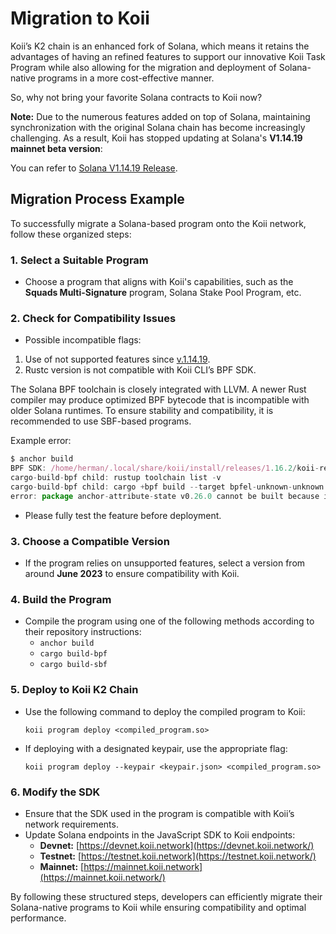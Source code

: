 # Migration to Koii

Koii’s K2 chain is an enhanced fork of Solana, which means it retains the advantages of having an refined features to support our innovative Koii Task Program while also allowing for the migration and deployment of Solana-native programs in a more cost-effective manner. 

So, why not bring your favorite Solana contracts to Koii now?

**Note:** Due to the numerous features added on top of Solana, maintaining synchronization with the original Solana chain has become increasingly challenging. As a result, Koii has stopped updating at Solana's **V1.14.19 mainnet beta version**:

You can refer to [Solana V1.14.19 Release](https://github.com/solana-labs/solana/releases/tag/v1.14.19). 

## Migration Process Example

To successfully migrate a Solana-based program onto the Koii network, follow these organized steps:

### 1. Select a Suitable Program

- Choose a program that aligns with Koii's capabilities, such as the **Squads Multi-Signature** program, Solana Stake Pool Program, etc.

### 2. Check for Compatibility Issues

- Possible incompatible flags:
1. Use of not supported features since [v.1.14.19](https://github.com/solana-labs/solana/releases/tag/v1.14.19).
2. Rustc version is not compatible with Koii CLI’s BPF SDK. 

The Solana BPF toolchain is closely integrated with LLVM. A newer Rust compiler may produce optimized BPF bytecode that is incompatible with older Solana runtimes. To ensure stability and compatibility, it is recommended to use SBF-based programs.

Example error:

```jsx
$ anchor build
BPF SDK: /home/herman/.local/share/koii/install/releases/1.16.2/koii-release/bin/sdk/bpf
cargo-build-bpf child: rustup toolchain list -v
cargo-build-bpf child: cargo +bpf build --target bpfel-unknown-unknown --release
error: package anchor-attribute-state v0.26.0 cannot be built because it requires rustc 1.59 or newer, while the currently active rustc version is 1.56.0-dev```
```

- Please fully test the feature before deployment.

### 3. Choose a Compatible Version

- If the program relies on unsupported features, select a version from around **June 2023** to ensure compatibility with Koii.

### 4. Build the Program

- Compile the program using one of the following methods according to their repository instructions:
    - `anchor build`
    - `cargo build-bpf`
    - `cargo build-sbf`

### 5. Deploy to Koii K2 Chain

- Use the following command to deploy the compiled program to Koii:
    
    ```
    koii program deploy <compiled_program.so>
    ```
    
- If deploying with a designated keypair, use the appropriate flag:
    
    ```
    koii program deploy --keypair <keypair.json> <compiled_program.so>
    ```
    

### 6. Modify the SDK

- Ensure that the SDK used in the program is compatible with Koii’s network requirements.
- Update Solana endpoints in the JavaScript SDK to Koii endpoints:
    - **Devnet:** [https://devnet.koii.network](https://devnet.koii.network/)
    - **Testnet:** [https://testnet.koii.network](https://testnet.koii.network/)
    - **Mainnet:** [https://mainnet.koii.network](https://mainnet.koii.network/)

By following these structured steps, developers can efficiently migrate their Solana-native programs to Koii while ensuring compatibility and optimal performance.